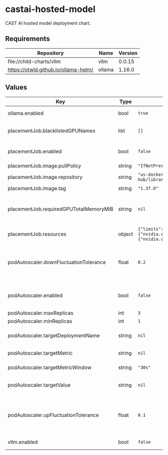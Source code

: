 # castai-hosted-model

CAST AI hosted model deployment chart.

## Requirements

| Repository | Name | Version |
|------------|------|---------|
| file://child-charts/vllm | vllm | 0.0.15 |
| https://otwld.github.io/ollama-helm/ | ollama | 1.16.0 |

## Values

| Key | Type | Default | Description |
|-----|------|---------|-------------|
| ollama.enabled | bool | `true` | Specifies if Ollama model should be deployed |
| placementJob.blacklistedGPUNames | list | `[]` | The names of GPUs that shouldn't be used for this job. |
| placementJob.enabled | bool | `false` | Specifies if a node placement job should be deployed |
| placementJob.image.pullPolicy | string | `"IfNotPresent"` | Image pull policy |
| placementJob.image.repository | string | `"us-docker.pkg.dev/castai-hub/library/busybox"` | The image to use for the job |
| placementJob.image.tag | string | `"1.37.0"` | The image tag |
| placementJob.requiredGPUTotalMemoryMiB | string | `nil` | Total GPU memory MiB (GPU count * GPU memory MiB) of the node that should be provisioned for this job |
| placementJob.resources | object | `{"limits":{"nvidia.com/gpu":1},"requests":{"nvidia.com/gpu":1}}` | Resources for the job |
| podAutoscaler.downFluctuationTolerance | float | `0.2` | which means no scaling down will occur unless the currentMetricValue is less than the targetValue by more than downFluctuationTolerance |
| podAutoscaler.enabled | bool | `false` | Specifies if pod autoscaler should be enabled. It is only relevant for vllm deployments |
| podAutoscaler.maxReplicas | int | `3` | Max number of replicas |
| podAutoscaler.minReplicas | int | `1` | Min number of replicas |
| podAutoscaler.targetDeploymentName | string | `nil` | The name of the vLLM deployment that the pod autoscaler should target |
| podAutoscaler.targetMetric | string | `nil` | The metric to observe for scaling decisions |
| podAutoscaler.targetMetricWindow | string | `"30s"` | Target metric window length |
| podAutoscaler.targetValue | string | `nil` | The threshold value of observed metric to trigger scale up/down decisions |
| podAutoscaler.upFluctuationTolerance | float | `0.1` | which means no scaling up will occur unless the currentMetricValue exceeds the targetValue by more than upFluctuationTolerance |
| vllm.enabled | bool | `false` | Specifies if vLLM model should be deployed |